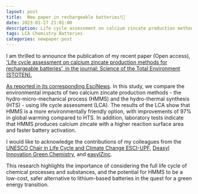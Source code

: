 ```yaml
---
layout: post
title:  New paper in rechargeable batteries!🥰
date: 2023-01-27 21:01:00
description: Life cycle assessment on calcium zincate production methods for rechargeable batteries
tags: LCA Chemistry Batteries
categories: newpaper-post
---
```

I am thrilled to announce the publication of my recent paper (Open access), <a href="https://doi.org/10.1016/j.scitotenv.2022.161094">'Life cycle assessment on calcium zincate production methods for rechargeable batteries', in the journal: Science of the Total Environment (STOTEN).

As reported in its corresponding <a href="https://www.esciupfnews.com/2023/01/10/lca-calcium-zincate-production-paper/">EsciNews</a>. In this study, we compare the environmental impacts of two calcium zincate production methods - the hydro-micro-mechanical process (HMMS) and the hydro-thermal synthesis (HTS) - using life cycle assessment (LCA). The results of the LCA show that HMMS is a more environmentally friendly option, with improvements of 97% in global warming compared to HTS. In addition, laboratory tests indicate that HMMS produces calcium zincate with a higher reaction surface area and faster battery activation.

I would like to acknowledge the contributions of my colleagues from the <a href="https://www.esci.upf.edu/en/unesco-chair-in-life-cycle-and-climate-change/catedra-introduction">UNESCO Chair in Life Cycle and Climate Change ESCI-UPF</a>, <a href="https://deasyl.com/">Deasyl Innovation Green Chemistry</a>, and <a href="http://easyl.fr/">easylZinc</a>.

This research highlights the importance of considering the full life cycle of chemical processes and substances, and the potential for HMMS to be a low-cost, safer alternative to lithium-based batteries in the quest for a green energy transition.
